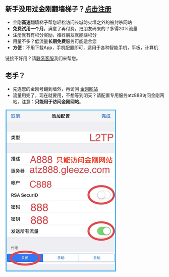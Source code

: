## 新手没用过金刚翻墙梯子？[点击注册](https://myfasttrack.org/midman/testfm.php)
* 金刚**高速**翻墙梯子帮您轻松访问长城防火墙之外的被封杀网站
* **免费试用一个月**，满意了再付费，扫朋友码来的？多得20%流量
* 注册就有有积分奖励，推荐朋友就能赚积分
* 用量不多？低流量**长期免费**服务可能适合您
* **方便**：不用下载App，手机配置即可，适用于各种智能手机，平板，计算机	

链接不好用？请[联系客服](mailto:cs@a2zitpro.com)我们来帮您。
## 老手？
* 先连您的金刚号翻到墙外，再访问 [金刚网站](https://atozitpro.net/zh)   
* 流量用完了，现在就要用，不想等到明天？请配置专用服务atz888访问金刚网站，注意：**只能用于访问金刚网站**。

![athird](888.png) 
